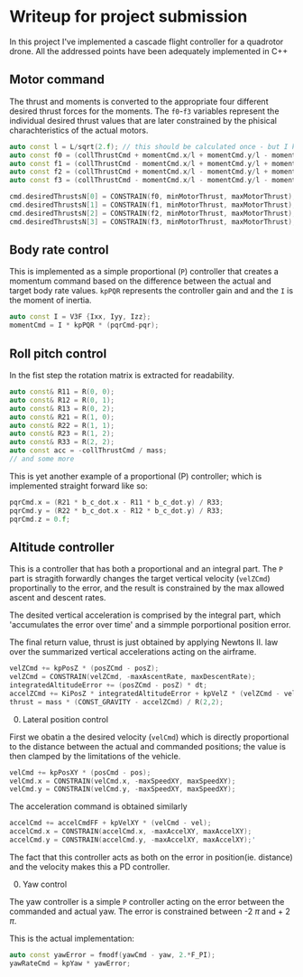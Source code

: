# Writeup for project submission

In this project I've implemented a cascade flight controller for a quadrotor drone.
All the addressed points have been adequately implemented in C++

## Motor command
	
The thrust and moments is converted to the appropriate four different desired thrust forces for the moments. The `f0`-`f3` variables represent the individual desired thrust values that are later constrained by the phisical charachteristics of the actual motors.

```cpp
auto const l = L/sqrt(2.f); // this should be calculated once - but I keep it in student code section
auto const f0 = (collThrustCmd + momentCmd.x/l + momentCmd.y/l - momentCmd.z/kappa) / 4.f;
auto const f1 = (collThrustCmd - momentCmd.x/l + momentCmd.y/l + momentCmd.z/kappa) / 4.f;
auto const f2 = (collThrustCmd + momentCmd.x/l - momentCmd.y/l + momentCmd.z/kappa) / 4.f;
auto const f3 = (collThrustCmd - momentCmd.x/l - momentCmd.y/l - momentCmd.z/kappa) / 4.f;

cmd.desiredThrustsN[0] = CONSTRAIN(f0, minMotorThrust, maxMotorThrust);
cmd.desiredThrustsN[1] = CONSTRAIN(f1, minMotorThrust, maxMotorThrust);
cmd.desiredThrustsN[2] = CONSTRAIN(f2, minMotorThrust, maxMotorThrust);
cmd.desiredThrustsN[3] = CONSTRAIN(f3, minMotorThrust, maxMotorThrust);
  ```

## Body rate control

This is implemented as a simple proportional (`P`) controller that creates a momentum command based on the difference between the actual and target body rate values. `kpPQR` represents the controller gain and and the `I` is the moment of inertia.

```cpp
auto const I = V3F {Ixx, Iyy, Izz};
momentCmd = I * kpPQR * (pqrCmd-pqr);
```

## Roll pitch control

In the fist step the rotation matrix is extracted for readability.

```cpp
auto const& R11 = R(0, 0);
auto const& R12 = R(0, 1);
auto const& R13 = R(0, 2);
auto const& R21 = R(1, 0);
auto const& R22 = R(1, 1);
auto const& R23 = R(1, 2);
auto const& R33 = R(2, 2);
auto const acc = -collThrustCmd / mass;
// and some more
```
This is yet another example of a proportional (P) controller; which is implemented straight forward like so:

```cpp
pqrCmd.x = (R21 * b_c_dot.x - R11 * b_c_dot.y) / R33;
pqrCmd.y = (R22 * b_c_dot.x - R12 * b_c_dot.y) / R33;
pqrCmd.z = 0.f;
```

## Altitude controller

This is a controller that has both a proportional and an integral part.
The `P` part is stragith forwardly changes the target vertical velocity (`velZCmd`) proportinally to the error, and the result is constrained by the max allowed ascent and descent rates. 

The desited vertical acceleration is comprised by the integral part, which 'accumulates the error over time' and a simmple porportional position error.

The final return value, thrust is just obtained by applying Newtons II. law over the summarized vertical accelerations acting on the airframe.

```cpp
velZCmd += kpPosZ * (posZCmd - posZ);
velZCmd = CONSTRAIN(velZCmd, -maxAscentRate, maxDescentRate);
integratedAltitudeError += (posZCmd - posZ) * dt;
accelZCmd += KiPosZ * integratedAltitudeError + kpVelZ * (velZCmd - velZ);
thrust = mass * (CONST_GRAVITY - accelZCmd) / R(2,2);
```

0. Lateral position control

First we obatin a the desired velocity (`velCmd`) which is directly proportional to the distance between the actual and commanded positions; the value is then clamped by the limitations of the vehicle.

```cpp
velCmd += kpPosXY * (posCmd - pos);
velCmd.x = CONSTRAIN(velCmd.x, -maxSpeedXY, maxSpeedXY);
velCmd.y = CONSTRAIN(velCmd.y, -maxSpeedXY, maxSpeedXY);
```

The acceleration command is obtained similarly
```cpp
accelCmd += accelCmdFF + kpVelXY * (velCmd - vel);
accelCmd.x = CONSTRAIN(accelCmd.x, -maxAccelXY, maxAccelXY);
accelCmd.y = CONSTRAIN(accelCmd.y, -maxAccelXY, maxAccelXY);'
```
The fact that this controller acts as both on the error in position(ie. distance) and the velocity makes this a PD controller.  

0. Yaw control

The yaw controller is a simple `P` controller acting on the error between the commanded and actual yaw. The error is constrained between -2 $\pi$ and + 2 $\pi$.

This is the actual implementation:

```cpp
auto const yawError = fmodf(yawCmd - yaw, 2.*F_PI);
yawRateCmd = kpYaw * yawError;
```